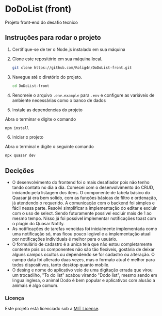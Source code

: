 # DoDoList (front)

Projeto front-end do desafio tecnico

## Instruções para rodar o projeto

1. Certifique-se de ter o Node.js instalado em sua máquina

2. Clone este repositório em sua máquina local.

   ```bash
   git clone https://github.com/Rolig4n/DoDoList-front.git
   ```

3. Navegue até o diretório do projeto.

   ```bash
   cd DoDoList-front
   ```

4. Renomeie o arquivo `.env.example` para `.env` e configure as variáveis de ambiente necessárias como o banco de dados

5. Instale as dependencias do projeto

Abra o terminar e digite o comando

```bash
npm install
```

6. Iniciar o projeto

Abra o terminal e digite o seguinte comando

```bash
npx quasar dev
```

## Decições

- O desenvolvimento do frontend foi o mais desafiador pois não tenho tando contato no dia a dia.
  Comecei com o desenvolvimento do CRUD, iniciando pela listagem dos itens. O componente de tabela básico do Quasar já era bem solido, com as funções básicas de filtro e ordenação, já atendendo o requerido. A comunicação com o backend foi simples e fácil nessa parte. Resolvi simplificar a implementação do editar e excluir com o uso de select. Sendo futuramente possivel excluir mais de 1 ao mesmo tempo. Nisso já foi possivel implementar notificações toast com o plugin do Quasar Notify.
- As notificações de tarefas vencidas foi inicialmente implementada como uma notificação só, mas ficou pouco legivel e a implementação atual por notificações individuais é melhor para o usuário.
- O formulário de cadastro é a unica tela que não estou completamente contente pois os componentes não são tão flexiveis, gostária de deixar alguns campos ocultos ou dependendo se for cadastro ou alteração. O campo data foi alterado duas vezes, mas o formato atual é melhor para todos dispositivos, tanto desktop quanto mobile.
- O desing e nome do aplicativo veio de uma digitação errada que virou um trocadilho, "To do list" acabou virando "Dodo list", mesmo sendo em lingua inglesa, o animal Dodo é bem popular e aplicativos com alusão a animais é algo comum.

### Licença

Este projeto está licenciado sob a [MIT License](LICENSE).
